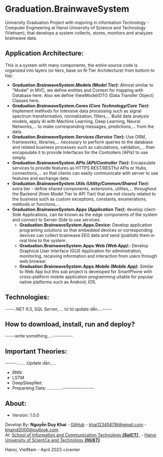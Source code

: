 # Graduation.BrainwaveSystem
University Graduation Project with majoring in information Technology - Computer Engineering at Hanoi University of Science and Technology (Vietnam), that develops a system collects, stores, monitors and analyzes brainwave data.

## Application Architecture:
This is a system with many components, the entire source code is organized into layers (or tiers, base on N-Tier Architecture) from bottom to top:
- **Graduation.BrainwaveSystem.Models _(Model Tier)_:** Almost similar to "Model" in MVC, we define entities and Context for mapping with Database here. Also we define ViewModel/DTO (Data Transfer Object) Classes here.
- **Graduation.BrainwaveSystem.Cores _(Core Technology/Core Tier)_:** Implement methods for intensive data processing such as signal spectrum transformation, normalization, filters,... Build data analysis models, apply AI with Machine Learning, Deep Learning, Neural Networks,... to make corresponding messages, predictions,... from the data.
- **Graduation.BrainwaveSystem.Services _(Service Tier)_:** Use ORM, frameworks, libraries,... necessary to perform queries to the database and related business processes such as calculations, validation,... then encapsulate it to provide Interfaces for the Controllers (APIs) to use simply.
- **Graduation.BrainwaveSystem.APIs _(API/Controller Tier)_:** Encapsulate services to provide features as HTTPS REST/RESTful APIs or Hubs, connections,... so that clients can easily communicate with server to use features and exchange data.
- **Graduation.BrainwaveSystem.Utils _(Utility/Common/Shared Tier)_:** extra tier - define shared components, extensions, utilites,... throughout the Backend (from Model Tier to API Tier) that are not closely related to the business such as custom exceptions, constants, enumerations, methods or functions,...
- **Graduation.BrainwaveSystem.Apps _(Application Tier)_:** develop client-Side Applications, can be known as the edge components of the system and connect to Server-Side to use services:
  - **Graduation.BrainwaveSystem.Apps.Device:** Develop application programing solutions so that embedded devices or corresponding devices can collect brainwave EEG data and send (publish) them in real time to the system.
  - **Graduation.BrainwaveSystem.Apps.Web _(Web App)_:**: Develop Graphical User Interface (GUI) Application for administration, monitoring, receiving information and interaction from users through web browser.
  - **Graduation.BrainwaveSystem.Apps.Mobile _(Mobile App)_:** Similar to Web App but this sub project is developed for SmartPhone with cross-platform mobile application programming uitable for popular native platforms such as Android, IOS.

## Technologies:
-----.NET 6.0, SQL Server,.... từ từ update dần....-----

## How to download, install, run anđ deploy?
-----write something.....----------

## Important Theories:
------....... Update dần.....
- RNN:
- LSTM
- DeepSleepNet:
- Prepareing Data:
.............----------------

## About:
- Version: 1.0.0

Develop By: **Nguyễn Duy Khai** - [GitHub](https://github.com/itKhaiNDdotDev) - <khai12345678t@gmail.com> - <khaind2000@outlook.com>.    
At: [School of Information and Communication Technology **_(SoICT)_**](https://soict.hust.edu.vn/)_ - [Hanoi University of ScientCe and Technology _**(HUST)**_](https://hust.edu.vn/).

Hanoi, VietNam - April 2023.</center

